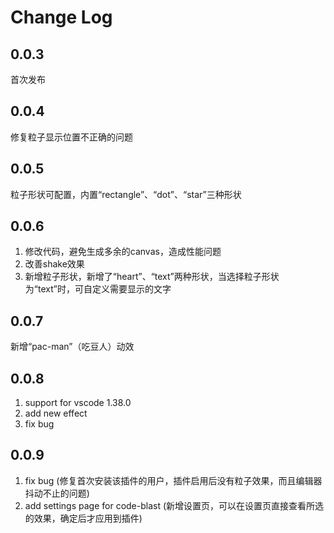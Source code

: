 # Change Log
## 0.0.3 
首次发布
## 0.0.4 
修复粒子显示位置不正确的问题
## 0.0.5 
粒子形状可配置，内置“rectangle”、“dot”、“star”三种形状
## 0.0.6
1. 修改代码，避免生成多余的canvas，造成性能问题
2. 改善shake效果
3. 新增粒子形状，新增了“heart”、“text”两种形状，当选择粒子形状为“text”时，可自定义需要显示的文字
## 0.0.7
新增“pac-man”（吃豆人）动效
## 0.0.8
1. support for vscode 1.38.0
2. add new effect
3. fix bug
## 0.0.9
1. fix bug (修复首次安装该插件的用户，插件启用后没有粒子效果，而且编辑器抖动不止的问题)
2. add settings page for code-blast (新增设置页，可以在设置页直接查看所选的效果，确定后才应用到插件)